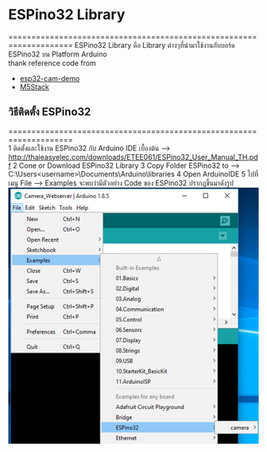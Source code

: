 # ESPino32 Library 
====================================================================
ESPino32 Library คือ Library ต่างๆที่นำมาใช้งานกับบอร์ด ESPino32 บน Platform Arduino  
thank reference code from
* [esp32-cam-demo](https://github.com/igrr/esp32-cam-demo)
* [M5Stack](https://github.com/m5stack/M5Stack)

## วิธีติดตั้ง ESPino32
====================================================================   
1   ติดตั้งและใช้งาน ESPino32 กับ Arduino IDE เบื้องต้น -->  http://thaieasyelec.com/downloads/ETEE061/ESPino32_User_Manual_TH.pdf 
2 Cone or Download  ESPino32 Library 
3 Copy Folder ESPino32 to --> C:\Users\<username>\Documents\Arduino\libraries
4 Open ArduinoIDE 
5  ไปที่เมนู File --> Examples จะพบว่ามีตัวอย่าง Code ของ ESPino32 ปรากฏขึ้นมาดังรูป
![Pin Functions](docs/pic_example_file.jpg)
